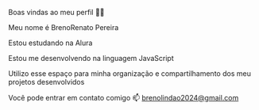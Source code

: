 Boas vindas ao meu perfil 💙💙

Meu nome é BrenoRenato Pereira

Estou estudando na Alura


Estou me desenvolvendo na linguagem JavaScript


Utilizo esse espaço para minha organização e compartilhamento dos meu projetos desenvolvidos

Você pode entrar em contato comigo 📫
brenolindao2024@gmail.com
